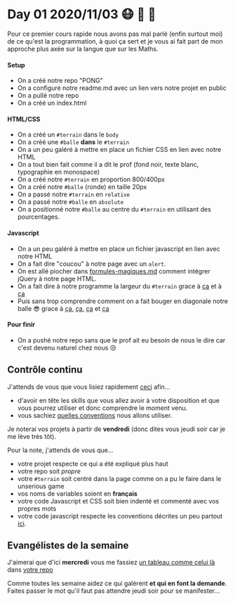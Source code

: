 
# Day 01 2020/11/03 :mask: :speech_balloon: :snail:

Pour ce premier cours rapide nous avons pas mal parlé (enfin surtout moi) de ce qu'est la programmation, à quoi ça sert et je vous ai fait part de mon approche plus axée sur la langue que sur les Maths.

#### Setup

- On a créé notre repo "PONG"
- On a configuré notre readme.md avec un lien vers notre projet en public
- On a pullé notre repo
- On a créé un index.html

#### HTML/CSS

- On a créé un `#terrain` dans le `body`
- On a créé une `#balle` **dans** le `#terrain`
- On a un peu galéré à mettre en place un fichier CSS en lien avec notre HTML
- On a tout bien fait comme il a dit le prof (fond noir, texte blanc, typographie en monospace)
- On a créé notre `#terrain` en proportion 800/400px
- On a créé notre `#balle` (ronde) en taille 20px
- On a passé notre `#terrain` en `relative`
- On a passé notre `#balle` en `absolute`
- On a positionné notre `#balle` au centre du `#terrain` en utilisant des pourcentages.

#### Javascript

- On a un peu galéré à mettre en place un fichier javascript en lien avec notre HTML
- On a fait dire "coucou" à notre page avec  un `alert`.
- On est allé piocher dans [formules-magiques.md](formules-magiques.md) comment intégrer jQuery à notre page HTML.
- On a fait dire à notre programme la largeur du `#terrain` grace à 
[ça](formules-magiques.md#pour-s%C3%A9lectionner-un-%C3%A9l%C3%A9ment-html-avec-jquery) 
et à [ça](formules-magiques.md#pour-connaître-les-tailles-dun-élément-jquery-html)
- Puis sans trop comprendre comment on a fait bouger en diagonale notre balle :sunglasses: grace à 
[ça](formules-magiques.md#faire-des-boucles-temporelles), 
[ça](formules-magiques.md#convertir-le-texte-150px-en-nombre-150),
[ça](formules-magiques.md#pour-connaîtredéfinir-les-positions-dun-élément-jquery-html)
et [ça](formules-magiques.md#un-peu-de-maths)

#### Pour finir

- On a pushé notre repo sans que le prof ait eu besoin de nous le dire car c'est devenu naturel chez nous :unamused:

## Contrôle continu


J'attends de vous que vous lisiez rapidement [ceci](formules-magiques.md) afin...
- d'avoir en tête les skills que vous allez avoir à votre disposition et que vous pourrez utiliser et donc comprendre le moment venu.
- vous sachiez [quelles conventions](formules-magiques.md#les-conventions-fortement-conseillées) nous allons utiliser.

Je noterai vos projets à partir de **vendredi** (donc dites vous jeudi soir car je me lève très tôt).

Pour la note, j'attends de vous que...

- votre projet respecte ce qui a été expliqué plus haut
- votre repo soit *propre*
- votre `#terrain` soit centré dans la page comme on a pu le faire dans le unserious game
- vos noms de variables soient en **français** 
- votre code Javascript et CSS soit bien indenté et commenté avec vos propres mots
- votre code javascript respecte les conventions décrites un peu partout [ici](formules-magiques.md).   


## Evangélistes de la semaine

J'aimerai que d'ici **mercredi** vous me fassiez [un tableau comme celui là](https://github.com/davidmarsprof/unserious-game/blob/main/team.md) dans
[votre repo](https://github.com/VinekNet/pong_organisation)

Comme toutes les semaine aidez ce qui galèrent **et qui en font la demande**.
Faites passer le mot qu'il faut pas attendre jeudi soir pour se manifester...

